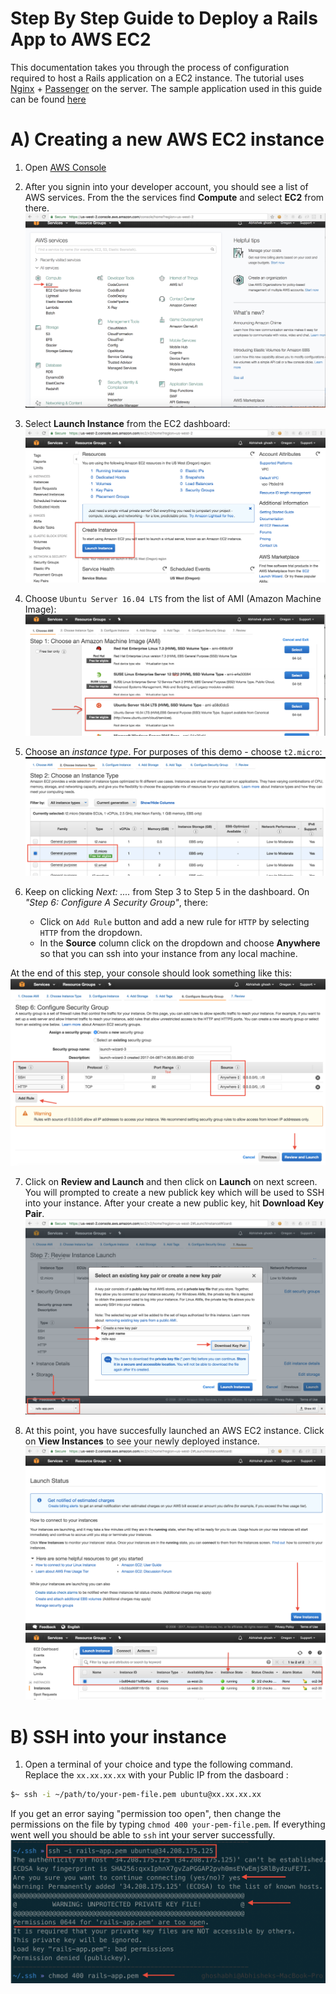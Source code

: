 # Step By Step Guide to Deploy a Rails App to AWS EC2

This documentation takes you through the process of configuration required to host a Rails application on a EC2 instance. The tutorial uses [Nginx](https://www.nginx.com/resources/wiki/) + [Passenger](https://www.phusionpassenger.com/library/) on the server. The sample application used in this guide can be found [here](https://github.com/ghoshabhi/Sample-Photo-Webapp)

# A) Creating a new AWS EC2 instance

1. Open [AWS Console](https://aws.amazon.com/console/)
2. After you signin into your developer account, you should see a list of AWS services. From the the services find **Compute** and select **EC2** from there. 
![aws_step_1](https://raw.githubusercontent.com/ghoshabhi/cdn/master/AWS_1.png "AWS Dashboard")

3. Select **Launch Instance** from the EC2 dashboard: 
![aws_step_2](https://github.com/ghoshabhi/cdn/blob/master/AWS_2.png?raw=true "Launch Instance")

4. Choose `Ubuntu Server 16.04 LTS` from the list of AMI (Amazon Machine Image):
![aws_step_3](https://github.com/ghoshabhi/cdn/blob/master/AWS_3.png?raw=true "Choose AMI")

5. Choose an _instance type_. For purposes of this demo - choose `t2.micro`: 
![aws_step_4](https://github.com/ghoshabhi/cdn/blob/master/AWS_4.png?raw=true "t2.micro")

6. Keep on clicking _Next: ...._ from Step 3 to Step 5 in the dashboard. On _"Step 6: Configure A Security Group"_, there:
   - Click on `Add Rule` button and add a new rule for `HTTP` by selecting `HTTP` from the dropdown. 
   - In the **Source** column click on the dropdown and choose **Anywhere** so that you can ssh into your instance from any local machine. 
  
  At the end of this step, your console should look something like this:
  ![aws_step_5](https://github.com/ghoshabhi/cdn/blob/master/AWS_5.png?raw=true "Add http rule")

7. Click on **Review and Launch** and then click on **Launch** on next screen. You will prompted to create a new publick key which will be used to SSH into your instance. After your create a new public key, hit **Download Key Pair**.
![aws_step_6](https://github.com/ghoshabhi/cdn/blob/master/AWS_6.png?raw=true "Generate Public Key")

8. At this point, you have succesfully launched an AWS EC2 instance. Click on **View Instances** to see your newly deployed instance.
![aws_step_7](https://github.com/ghoshabhi/cdn/blob/master/AWS_7.png?raw=true "View Instances")
![aws_step_8](https://github.com/ghoshabhi/cdn/blob/master/AWS_8.png?raw=true "Dashboard")

# B) SSH into your instance

1. Open a terminal of your choice and type the following command. Replace the `xx.xx.xx.xx` with your Public IP from the dasboard : 
```sh
$~ ssh -i ~/path/to/your-pem-file.pem ubuntu@xx.xx.xx.xx 
```
If you get an error saying "permission too open", then change the permissions on the file by typing `chmod 400 your-pem-file.pem`. If everything went well you should be able to `ssh` int your server successfully.
![ssh_1](https://github.com/ghoshabhi/cdn/blob/master/SH_1.png?raw=true "SSH")
